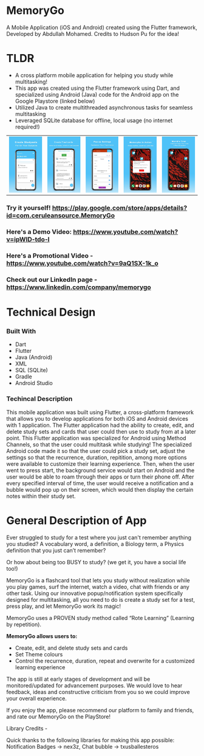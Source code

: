 # MemoryGo
A Mobile Application (iOS and Android) created using the Flutter framework, Developed by Abdullah Mohamed. Credits to Hudson Pu for the idea!

# TLDR 

 * A cross platform mobile application for helping you study while multitasking!
 * This app was created using the Flutter framework using Dart, and specialized using Android (Java) code for the Android app on the Google Playstore (linked below)
 * Utilized Java to create multithreaded asynchronous tasks for seamless multitasking
 * Leveraged SQLite database for offline, local usage (no internet required!)

<table>
 <tr>
  <td valign="top"><img src="7-1.jpg"></td>
  <td valign="top"><img src="7-2.jpg"></td>
  <td valign="top"><img src="7-3.jpg"></td>
  <td valign="top"><img src="7-4.jpg"></td>
  <td valign="top"><img src="7-5.jpg"></td>
 </tr>
</table>

### Try it yourself! https://play.google.com/store/apps/details?id=com.ceruleansource.MemoryGo

### Here's a Demo Video: https://www.youtube.com/watch?v=ipWID-tdo-I
### Here's a Promotional Video - https://www.youtube.com/watch?v=9aQ1SX-1k_o
### Check out our LinkedIn page - https://www.linkedin.com/company/memorygo

# Technical Design

### Built With

 * Dart
 * Flutter
 * Java (Android)
 * XML
 * SQL (SQLite)
 * Gradle
 * Android Studio

### Techincal Description

 This mobile application was built using Flutter, a cross-platform framework that allows you to develop applications for both iOS and Android devices with 1 application. The Flutter application had the ability to create, edit, and delete study sets and cards that user could then use to study from at a later point. This Flutter application was specialized for Android using Method Channels, so that the user could multitask while studying! The specialized Android code made it so that the user could pick a study set, adjust the settings so that the recurrence, duration, repitition, among more options were available to customize their learning experience. Then, when the user went to press start, the background service would start on Android and the user would be able to roam through their apps or turn their phone off. After every specified interval of time, the user would receive a notification and a bubble would pop up on their screen, which would then display the certain notes within their study set.
 

# General Description of App

Ever struggled to study for a test where you just can't remember anything you studied? A vocabulary word, a definition, a Biology term, a Physics definition that you just can’t remember?

Or how about being too BUSY to study? (we get it, you have a social life too!)

MemoryGo is a flashcard tool that lets you study without realization while you play games, surf the internet, watch a video, chat with friends or any other task. Using our innovative popup/notification system specifically designed for multitasking, all you need to do is create a study set for a test, press play, and let MemoryGo work its magic!

MemoryGo uses a PROVEN study method called “Rote Learning” (Learning by repetition).

**MemoryGo allows users to:**
* Create, edit, and delete study sets and cards
* Set Theme colours
* Control the recurrence, duration, repeat and overwrite for a customized learning experience

The app is still at early stages of development and will be monitored/updated for advancement purposes. We would love to hear feedback, ideas and constructive criticism from you so we could improve your overall experience.

If you enjoy the app, please recommend our platform to family and friends, and rate our MemoryGo on the PlayStore!

Library Credits -

Quick thanks to the following libraries for making this app possible:
Notification Badges -> nex3z,
Chat bubble -> txusballesteros
